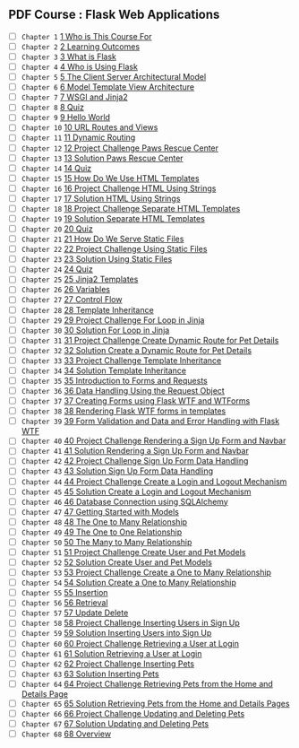 ## PDF Course : Flask Web Applications
- [ ] `Chapter 1` [1 Who is This Course For 
](https://github.com/mayankwalia/educative-courses/blob/master/Flask_%20Develop%20Web%20Applications%20in%20Python%20-%20Learn%20Interactively/1_Who_is_This_Course_For_.pdf
)
- [ ] `Chapter 2` [2 Learning Outcomes
](https://github.com/mayankwalia/educative-courses/blob/master/Flask_%20Develop%20Web%20Applications%20in%20Python%20-%20Learn%20Interactively/2_Learning_Outcomes.pdf
)
- [ ] `Chapter 3` [3 What is Flask 
](https://github.com/mayankwalia/educative-courses/blob/master/Flask_%20Develop%20Web%20Applications%20in%20Python%20-%20Learn%20Interactively/3_What_is_Flask_.pdf
)
- [ ] `Chapter 4` [4 Who is Using Flask 
](https://github.com/mayankwalia/educative-courses/blob/master/Flask_%20Develop%20Web%20Applications%20in%20Python%20-%20Learn%20Interactively/4_Who_is_Using_Flask_.pdf
)
- [ ] `Chapter 5` [5 The Client Server Architectural Model
](https://github.com/mayankwalia/educative-courses/blob/master/Flask_%20Develop%20Web%20Applications%20in%20Python%20-%20Learn%20Interactively/5_The_Client_Server_Architectural_Model.pdf
)
- [ ] `Chapter 6` [6 Model Template View Architecture
](https://github.com/mayankwalia/educative-courses/blob/master/Flask_%20Develop%20Web%20Applications%20in%20Python%20-%20Learn%20Interactively/6_Model_Template_View_Architecture.pdf
)
- [ ] `Chapter 7` [7 WSGI and Jinja2
](https://github.com/mayankwalia/educative-courses/blob/master/Flask_%20Develop%20Web%20Applications%20in%20Python%20-%20Learn%20Interactively/7_WSGI_and_Jinja2.pdf
)
- [ ] `Chapter 8` [8 Quiz
](https://github.com/mayankwalia/educative-courses/blob/master/Flask_%20Develop%20Web%20Applications%20in%20Python%20-%20Learn%20Interactively/8_Quiz.pdf
)
- [ ] `Chapter 9` [9 Hello World 
](https://github.com/mayankwalia/educative-courses/blob/master/Flask_%20Develop%20Web%20Applications%20in%20Python%20-%20Learn%20Interactively/9_Hello_World_.pdf
)
- [ ] `Chapter 10` [10 URL Routes and Views
](https://github.com/mayankwalia/educative-courses/blob/master/Flask_%20Develop%20Web%20Applications%20in%20Python%20-%20Learn%20Interactively/10_URL_Routes_and_Views.pdf
)
- [ ] `Chapter 11` [11 Dynamic Routing
](https://github.com/mayankwalia/educative-courses/blob/master/Flask_%20Develop%20Web%20Applications%20in%20Python%20-%20Learn%20Interactively/11_Dynamic_Routing.pdf
)
- [ ] `Chapter 12` [12 Project Challenge  Paws Rescue Center
](https://github.com/mayankwalia/educative-courses/blob/master/Flask_%20Develop%20Web%20Applications%20in%20Python%20-%20Learn%20Interactively/12_Project_Challenge__Paws_Rescue_Center.pdf
)
- [ ] `Chapter 13` [13 Solution  Paws Rescue Center
](https://github.com/mayankwalia/educative-courses/blob/master/Flask_%20Develop%20Web%20Applications%20in%20Python%20-%20Learn%20Interactively/13_Solution__Paws_Rescue_Center.pdf
)
- [ ] `Chapter 14` [14 Quiz
](https://github.com/mayankwalia/educative-courses/blob/master/Flask_%20Develop%20Web%20Applications%20in%20Python%20-%20Learn%20Interactively/14_Quiz.pdf
)
- [ ] `Chapter 15` [15 How Do We Use HTML Templates 
](https://github.com/mayankwalia/educative-courses/blob/master/Flask_%20Develop%20Web%20Applications%20in%20Python%20-%20Learn%20Interactively/15_How_Do_We_Use_HTML_Templates_.pdf
)
- [ ] `Chapter 16` [16 Project Challenge  HTML Using Strings
](https://github.com/mayankwalia/educative-courses/blob/master/Flask_%20Develop%20Web%20Applications%20in%20Python%20-%20Learn%20Interactively/16_Project_Challenge__HTML_Using_Strings.pdf
)
- [ ] `Chapter 17` [17 Solution  HTML Using Strings
](https://github.com/mayankwalia/educative-courses/blob/master/Flask_%20Develop%20Web%20Applications%20in%20Python%20-%20Learn%20Interactively/17_Solution__HTML_Using_Strings.pdf
)
- [ ] `Chapter 18` [18 Project Challenge  Separate HTML Templates
](https://github.com/mayankwalia/educative-courses/blob/master/Flask_%20Develop%20Web%20Applications%20in%20Python%20-%20Learn%20Interactively/18_Project_Challenge__Separate_HTML_Templates.pdf
)
- [ ] `Chapter 19` [19 Solution  Separate HTML Templates
](https://github.com/mayankwalia/educative-courses/blob/master/Flask_%20Develop%20Web%20Applications%20in%20Python%20-%20Learn%20Interactively/19_Solution__Separate_HTML_Templates.pdf
)
- [ ] `Chapter 20` [20 Quiz
](https://github.com/mayankwalia/educative-courses/blob/master/Flask_%20Develop%20Web%20Applications%20in%20Python%20-%20Learn%20Interactively/20_Quiz.pdf
)
- [ ] `Chapter 21` [21 How Do We Serve Static Files 
](https://github.com/mayankwalia/educative-courses/blob/master/Flask_%20Develop%20Web%20Applications%20in%20Python%20-%20Learn%20Interactively/21_How_Do_We_Serve_Static_Files_.pdf
)
- [ ] `Chapter 22` [22 Project Challenge  Using Static Files
](https://github.com/mayankwalia/educative-courses/blob/master/Flask_%20Develop%20Web%20Applications%20in%20Python%20-%20Learn%20Interactively/22_Project_Challenge__Using_Static_Files.pdf
)
- [ ] `Chapter 23` [23 Solution  Using Static Files
](https://github.com/mayankwalia/educative-courses/blob/master/Flask_%20Develop%20Web%20Applications%20in%20Python%20-%20Learn%20Interactively/23_Solution__Using_Static_Files.pdf
)
- [ ] `Chapter 24` [24 Quiz
](https://github.com/mayankwalia/educative-courses/blob/master/Flask_%20Develop%20Web%20Applications%20in%20Python%20-%20Learn%20Interactively/24_Quiz.pdf
)
- [ ] `Chapter 25` [25 Jinja2 Templates
](https://github.com/mayankwalia/educative-courses/blob/master/Flask_%20Develop%20Web%20Applications%20in%20Python%20-%20Learn%20Interactively/25_Jinja2_Templates.pdf
)
- [ ] `Chapter 26` [26 Variables
](https://github.com/mayankwalia/educative-courses/blob/master/Flask_%20Develop%20Web%20Applications%20in%20Python%20-%20Learn%20Interactively/26_Variables.pdf
)
- [ ] `Chapter 27` [27 Control Flow
](https://github.com/mayankwalia/educative-courses/blob/master/Flask_%20Develop%20Web%20Applications%20in%20Python%20-%20Learn%20Interactively/27_Control_Flow.pdf
)
- [ ] `Chapter 28` [28 Template Inheritance
](https://github.com/mayankwalia/educative-courses/blob/master/Flask_%20Develop%20Web%20Applications%20in%20Python%20-%20Learn%20Interactively/28_Template_Inheritance.pdf
)
- [ ] `Chapter 29` [29 Project Challenge  For Loop in Jinja
](https://github.com/mayankwalia/educative-courses/blob/master/Flask_%20Develop%20Web%20Applications%20in%20Python%20-%20Learn%20Interactively/29_Project_Challenge__For_Loop_in_Jinja.pdf
)
- [ ] `Chapter 30` [30 Solution  For Loop in Jinja
](https://github.com/mayankwalia/educative-courses/blob/master/Flask_%20Develop%20Web%20Applications%20in%20Python%20-%20Learn%20Interactively/30_Solution__For_Loop_in_Jinja.pdf
)
- [ ] `Chapter 31` [31 Project Challenge  Create Dynamic Route for Pet Details
](https://github.com/mayankwalia/educative-courses/blob/master/Flask_%20Develop%20Web%20Applications%20in%20Python%20-%20Learn%20Interactively/31_Project_Challenge__Create_Dynamic_Route_for_Pet_Details.pdf
)
- [ ] `Chapter 32` [32 Solution  Create a Dynamic Route for Pet Details
](https://github.com/mayankwalia/educative-courses/blob/master/Flask_%20Develop%20Web%20Applications%20in%20Python%20-%20Learn%20Interactively/32_Solution__Create_a_Dynamic_Route_for_Pet_Details.pdf
)
- [ ] `Chapter 33` [33 Project Challenge  Template Inheritance
](https://github.com/mayankwalia/educative-courses/blob/master/Flask_%20Develop%20Web%20Applications%20in%20Python%20-%20Learn%20Interactively/33_Project_Challenge__Template_Inheritance.pdf
)
- [ ] `Chapter 34` [34 Solution  Template Inheritance
](https://github.com/mayankwalia/educative-courses/blob/master/Flask_%20Develop%20Web%20Applications%20in%20Python%20-%20Learn%20Interactively/34_Solution__Template_Inheritance.pdf
)
- [ ] `Chapter 35` [35 Introduction to Forms and Requests
](https://github.com/mayankwalia/educative-courses/blob/master/Flask_%20Develop%20Web%20Applications%20in%20Python%20-%20Learn%20Interactively/35_Introduction_to_Forms_and_Requests.pdf
)
- [ ] `Chapter 36` [36 Data Handling Using the Request Object
](https://github.com/mayankwalia/educative-courses/blob/master/Flask_%20Develop%20Web%20Applications%20in%20Python%20-%20Learn%20Interactively/36_Data_Handling_Using_the_Request_Object.pdf
)
- [ ] `Chapter 37` [37 Creating Forms using Flask WTF and WTForms
](https://github.com/mayankwalia/educative-courses/blob/master/Flask_%20Develop%20Web%20Applications%20in%20Python%20-%20Learn%20Interactively/37_Creating_Forms_using_Flask_WTF_and_WTForms.pdf
)
- [ ] `Chapter 38` [38 Rendering Flask WTF forms in templates
](https://github.com/mayankwalia/educative-courses/blob/master/Flask_%20Develop%20Web%20Applications%20in%20Python%20-%20Learn%20Interactively/38_Rendering_Flask_WTF_forms_in_templates.pdf
)
- [ ] `Chapter 39` [39 Form Validation and Data and Error Handling with Flask WTF
](https://github.com/mayankwalia/educative-courses/blob/master/Flask_%20Develop%20Web%20Applications%20in%20Python%20-%20Learn%20Interactively/39_Form_Validation_and_Data_and_Error_Handling_with_Flask_WTF.pdf
)
- [ ] `Chapter 40` [40 Project Challenge  Rendering a Sign Up Form and Navbar
](https://github.com/mayankwalia/educative-courses/blob/master/Flask_%20Develop%20Web%20Applications%20in%20Python%20-%20Learn%20Interactively/40_Project_Challenge__Rendering_a_Sign_Up_Form_and_Navbar.pdf
)
- [ ] `Chapter 41` [41 Solution  Rendering a Sign Up Form and Navbar
](https://github.com/mayankwalia/educative-courses/blob/master/Flask_%20Develop%20Web%20Applications%20in%20Python%20-%20Learn%20Interactively/41_Solution__Rendering_a_Sign_Up_Form_and_Navbar.pdf
)
- [ ] `Chapter 42` [42 Project Challenge  Sign Up Form Data Handling
](https://github.com/mayankwalia/educative-courses/blob/master/Flask_%20Develop%20Web%20Applications%20in%20Python%20-%20Learn%20Interactively/42_Project_Challenge__Sign_Up_Form_Data_Handling.pdf
)
- [ ] `Chapter 43` [43 Solution  Sign Up Form Data Handling
](https://github.com/mayankwalia/educative-courses/blob/master/Flask_%20Develop%20Web%20Applications%20in%20Python%20-%20Learn%20Interactively/43_Solution__Sign_Up_Form_Data_Handling.pdf
)
- [ ] `Chapter 44` [44 Project Challenge  Create a Login and Logout Mechanism
](https://github.com/mayankwalia/educative-courses/blob/master/Flask_%20Develop%20Web%20Applications%20in%20Python%20-%20Learn%20Interactively/44_Project_Challenge__Create_a_Login_and_Logout_Mechanism.pdf
)
- [ ] `Chapter 45` [45 Solution  Create a Login and Logout Mechanism
](https://github.com/mayankwalia/educative-courses/blob/master/Flask_%20Develop%20Web%20Applications%20in%20Python%20-%20Learn%20Interactively/45_Solution__Create_a_Login_and_Logout_Mechanism.pdf
)
- [ ] `Chapter 46` [46 Database Connection using SQLAlchemy
](https://github.com/mayankwalia/educative-courses/blob/master/Flask_%20Develop%20Web%20Applications%20in%20Python%20-%20Learn%20Interactively/46_Database_Connection_using_SQLAlchemy.pdf
)
- [ ] `Chapter 47` [47 Getting Started with Models
](https://github.com/mayankwalia/educative-courses/blob/master/Flask_%20Develop%20Web%20Applications%20in%20Python%20-%20Learn%20Interactively/47_Getting_Started_with_Models.pdf
)
- [ ] `Chapter 48` [48 The One to Many Relationship
](https://github.com/mayankwalia/educative-courses/blob/master/Flask_%20Develop%20Web%20Applications%20in%20Python%20-%20Learn%20Interactively/48_The_One_to_Many_Relationship.pdf
)
- [ ] `Chapter 49` [49 The One to One Relationship
](https://github.com/mayankwalia/educative-courses/blob/master/Flask_%20Develop%20Web%20Applications%20in%20Python%20-%20Learn%20Interactively/49_The_One_to_One_Relationship.pdf
)
- [ ] `Chapter 50` [50 The Many to Many Relationship
](https://github.com/mayankwalia/educative-courses/blob/master/Flask_%20Develop%20Web%20Applications%20in%20Python%20-%20Learn%20Interactively/50_The_Many_to_Many_Relationship.pdf
)
- [ ] `Chapter 51` [51 Project Challenge  Create User and Pet Models
](https://github.com/mayankwalia/educative-courses/blob/master/Flask_%20Develop%20Web%20Applications%20in%20Python%20-%20Learn%20Interactively/51_Project_Challenge__Create_User_and_Pet_Models.pdf
)
- [ ] `Chapter 52` [52 Solution  Create User and Pet Models
](https://github.com/mayankwalia/educative-courses/blob/master/Flask_%20Develop%20Web%20Applications%20in%20Python%20-%20Learn%20Interactively/52_Solution__Create_User_and_Pet_Models.pdf
)
- [ ] `Chapter 53` [53 Project Challenge  Create a One to Many Relationship
](https://github.com/mayankwalia/educative-courses/blob/master/Flask_%20Develop%20Web%20Applications%20in%20Python%20-%20Learn%20Interactively/53_Project_Challenge__Create_a_One_to_Many_Relationship.pdf
)
- [ ] `Chapter 54` [54 Solution  Create a One to Many Relationship
](https://github.com/mayankwalia/educative-courses/blob/master/Flask_%20Develop%20Web%20Applications%20in%20Python%20-%20Learn%20Interactively/54_Solution__Create_a_One_to_Many_Relationship.pdf
)
- [ ] `Chapter 55` [55 Insertion
](https://github.com/mayankwalia/educative-courses/blob/master/Flask_%20Develop%20Web%20Applications%20in%20Python%20-%20Learn%20Interactively/55_Insertion.pdf
)
- [ ] `Chapter 56` [56 Retrieval
](https://github.com/mayankwalia/educative-courses/blob/master/Flask_%20Develop%20Web%20Applications%20in%20Python%20-%20Learn%20Interactively/56_Retrieval.pdf
)
- [ ] `Chapter 57` [57 Update   Delete
](https://github.com/mayankwalia/educative-courses/blob/master/Flask_%20Develop%20Web%20Applications%20in%20Python%20-%20Learn%20Interactively/57_Update___Delete.pdf
)
- [ ] `Chapter 58` [58 Project Challenge  Inserting Users in Sign Up
](https://github.com/mayankwalia/educative-courses/blob/master/Flask_%20Develop%20Web%20Applications%20in%20Python%20-%20Learn%20Interactively/58_Project_Challenge__Inserting_Users_in_Sign_Up.pdf
)
- [ ] `Chapter 59` [59 Solution  Inserting Users into Sign Up
](https://github.com/mayankwalia/educative-courses/blob/master/Flask_%20Develop%20Web%20Applications%20in%20Python%20-%20Learn%20Interactively/59_Solution__Inserting_Users_into_Sign_Up.pdf
)
- [ ] `Chapter 60` [60 Project Challenge  Retrieving a User at Login
](https://github.com/mayankwalia/educative-courses/blob/master/Flask_%20Develop%20Web%20Applications%20in%20Python%20-%20Learn%20Interactively/60_Project_Challenge__Retrieving_a_User_at_Login.pdf
)
- [ ] `Chapter 61` [61 Solution  Retrieving a User at Login
](https://github.com/mayankwalia/educative-courses/blob/master/Flask_%20Develop%20Web%20Applications%20in%20Python%20-%20Learn%20Interactively/61_Solution__Retrieving_a_User_at_Login.pdf
)
- [ ] `Chapter 62` [62 Project Challenge  Inserting Pets
](https://github.com/mayankwalia/educative-courses/blob/master/Flask_%20Develop%20Web%20Applications%20in%20Python%20-%20Learn%20Interactively/62_Project_Challenge__Inserting_Pets.pdf
)
- [ ] `Chapter 63` [63 Solution  Inserting Pets
](https://github.com/mayankwalia/educative-courses/blob/master/Flask_%20Develop%20Web%20Applications%20in%20Python%20-%20Learn%20Interactively/63_Solution__Inserting_Pets.pdf
)
- [ ] `Chapter 64` [64 Project Challenge  Retrieving Pets from the Home and Details Page
](https://github.com/mayankwalia/educative-courses/blob/master/Flask_%20Develop%20Web%20Applications%20in%20Python%20-%20Learn%20Interactively/64_Project_Challenge__Retrieving_Pets_from_the_Home_and_Details_Page.pdf
)
- [ ] `Chapter 65` [65 Solution  Retrieving Pets from the Home and Details Pages
](https://github.com/mayankwalia/educative-courses/blob/master/Flask_%20Develop%20Web%20Applications%20in%20Python%20-%20Learn%20Interactively/65_Solution__Retrieving_Pets_from_the_Home_and_Details_Pages.pdf
)
- [ ] `Chapter 66` [66 Project Challenge  Updating and Deleting Pets
](https://github.com/mayankwalia/educative-courses/blob/master/Flask_%20Develop%20Web%20Applications%20in%20Python%20-%20Learn%20Interactively/66_Project_Challenge__Updating_and_Deleting_Pets.pdf
)
- [ ] `Chapter 67` [67 Solution  Updating and Deleting Pets
](https://github.com/mayankwalia/educative-courses/blob/master/Flask_%20Develop%20Web%20Applications%20in%20Python%20-%20Learn%20Interactively/67_Solution__Updating_and_Deleting_Pets.pdf
)
- [ ] `Chapter 68` [68 Overview
](https://github.com/mayankwalia/educative-courses/blob/master/Flask_%20Develop%20Web%20Applications%20in%20Python%20-%20Learn%20Interactively/68_Overview.pdf
)
